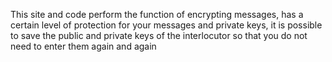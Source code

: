 This site and code perform the function of encrypting messages, has a certain level of protection for your messages and private keys, it is possible to save the public and private keys of the interlocutor so that you do not need to enter them again and again 
